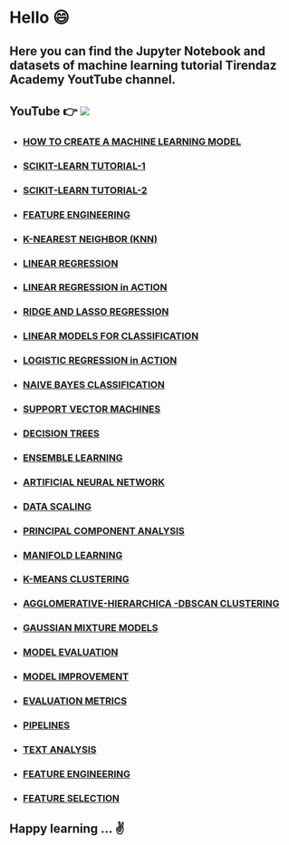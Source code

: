 # Hello 😄

## Here you can find the Jupyter Notebook and datasets of machine learning tutorial Tirendaz Academy YoutTube channel. 

## YouTube 👉  [![](https://img.shields.io/badge/YouTube-Turkish-deeppink?&logo=youtube&logoColor=white)](https://www.youtube.com/watch?v=7p-an2KTO5o&list=PLfMRLSpipmfuumcvO3fObVAUpSqYAcZmF)

- ### [HOW TO CREATE A MACHINE LEARNING MODEL](https://www.youtube.com/watch?v=4gy_tt9l0fE&list=PLfMRLSpipmfuumcvO3fObVAUpSqYAcZmF&index=3)
- ### [SCIKIT-LEARN TUTORIAL-1](https://www.youtube.com/watch?v=glcVaiuQYK4&list=PLfMRLSpipmfuumcvO3fObVAUpSqYAcZmF&index=4)
- ### [SCIKIT-LEARN TUTORIAL-2](https://www.youtube.com/watch?v=fCoGvpbEtYo&list=PLfMRLSpipmfuumcvO3fObVAUpSqYAcZmF&index=5)
- ### [FEATURE ENGINEERING](https://www.youtube.com/watch?v=zrNDviBZKgA&list=PLfMRLSpipmfuumcvO3fObVAUpSqYAcZmF&index=6)
- ### [K-NEAREST NEIGHBOR (KNN)](https://www.youtube.com/watch?v=IlMzkTcIqjA&list=PLfMRLSpipmfuumcvO3fObVAUpSqYAcZmF&index=7)
- ### [LINEAR REGRESSION](https://www.youtube.com/watch?v=gFzq_oz_mSQ&list=PLfMRLSpipmfuumcvO3fObVAUpSqYAcZmF&index=8)
- ### [LINEAR REGRESSION in ACTION](https://www.youtube.com/watch?v=gFzq_oz_mSQ&list=PLfMRLSpipmfuumcvO3fObVAUpSqYAcZmF&index=8)
- ### [RIDGE AND LASSO REGRESSION](https://www.youtube.com/watch?v=9SUXFv8941A&list=PLfMRLSpipmfuumcvO3fObVAUpSqYAcZmF&index=9)
- ### [LINEAR MODELS FOR CLASSIFICATION](https://www.youtube.com/watch?v=boL4lvARJfc&list=PLfMRLSpipmfuumcvO3fObVAUpSqYAcZmF&index=10)
- ### [LOGISTIC REGRESSION in ACTION](https://www.youtube.com/watch?v=Cb77_3veTTU&list=PLfMRLSpipmfuumcvO3fObVAUpSqYAcZmF&index=11)
- ### [NAIVE BAYES CLASSIFICATION](https://www.youtube.com/watch?v=Nj_vkiubCoM&list=PLfMRLSpipmfuumcvO3fObVAUpSqYAcZmF&index=12)
- ### [SUPPORT VECTOR MACHINES](https://www.youtube.com/watch?v=yx3zkenooN0&list=PLfMRLSpipmfuumcvO3fObVAUpSqYAcZmF&index=13)
- ### [DECISION TREES](https://www.youtube.com/watch?v=k1liepnnSjA&list=PLfMRLSpipmfuumcvO3fObVAUpSqYAcZmF&index=14)
- ### [ENSEMBLE LEARNING](https://www.youtube.com/watch?v=KaBxQFJZTVQ&list=PLfMRLSpipmfuumcvO3fObVAUpSqYAcZmF&index=15)
- ### [ARTIFICIAL NEURAL NETWORK](https://www.youtube.com/watch?v=QUp1nVyBEic&list=PLfMRLSpipmfuumcvO3fObVAUpSqYAcZmF&index=16)
- ### [DATA SCALING](https://www.youtube.com/watch?v=ZLUy5YeTbWA&list=PLfMRLSpipmfuumcvO3fObVAUpSqYAcZmF&index=17)
- ### [PRINCIPAL COMPONENT ANALYSIS]()
- ### [MANIFOLD LEARNING](https://www.youtube.com/watch?v=xJsNVzo_xAs&list=PLfMRLSpipmfuumcvO3fObVAUpSqYAcZmF&index=18)
- ### [K-MEANS CLUSTERING](https://www.youtube.com/watch?v=5aUPhfjcuiA&list=PLfMRLSpipmfuumcvO3fObVAUpSqYAcZmF&index=20)
- ### [AGGLOMERATIVE-HIERARCHICA -DBSCAN CLUSTERING](https://www.youtube.com/watch?v=6BcJxBE5J5I&list=PLfMRLSpipmfuumcvO3fObVAUpSqYAcZmF&index=21)
- ### [GAUSSIAN MIXTURE MODELS](https://www.youtube.com/watch?v=_9wobRYDNnQ&list=PLfMRLSpipmfuumcvO3fObVAUpSqYAcZmF&index=22)
- ### [MODEL EVALUATION](https://www.youtube.com/watch?v=c-qHZb_cfms&list=PLfMRLSpipmfuumcvO3fObVAUpSqYAcZmF&index=23)
- ### [MODEL IMPROVEMENT](https://www.youtube.com/watch?v=S1nxwkTJpo0&list=PLfMRLSpipmfuumcvO3fObVAUpSqYAcZmF&index=24)
- ### [EVALUATION METRICS](https://www.youtube.com/watch?v=5U8hc4irdbQ&list=PLfMRLSpipmfuumcvO3fObVAUpSqYAcZmF&index=25)
- ### [PIPELINES](https://www.youtube.com/watch?v=8UMDSfoi2KA&list=PLfMRLSpipmfuumcvO3fObVAUpSqYAcZmF&index=26)
- ### [TEXT ANALYSIS](https://www.youtube.com/watch?v=JnAOuZ94y68&list=PLfMRLSpipmfuumcvO3fObVAUpSqYAcZmF&index=27)
- ### [FEATURE ENGINEERING](https://www.youtube.com/watch?v=Gh4DijnuX0o)
- ### [FEATURE SELECTION]()

## Happy learning ... ✌️ 

 
